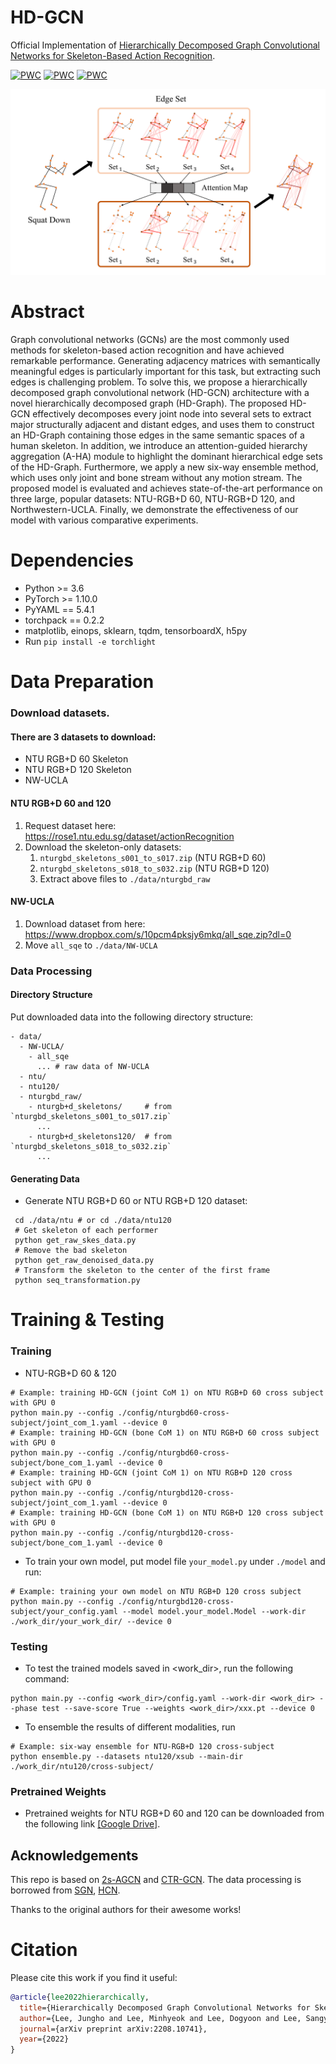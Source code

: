 # HD-GCN

Official Implementation of [Hierarchically Decomposed Graph Convolutional Networks for Skeleton-Based Action Recognition](https://arxiv.org/abs/2208.10741).

[![PWC](https://img.shields.io/endpoint.svg?url=https://paperswithcode.com/badge/hierarchically-decomposed-graph-convolutional/skeleton-based-action-recognition-on-ntu-rgbd)](https://paperswithcode.com/sota/skeleton-based-action-recognition-on-ntu-rgbd?p=hierarchically-decomposed-graph-convolutional)
[![PWC](https://img.shields.io/endpoint.svg?url=https://paperswithcode.com/badge/hierarchically-decomposed-graph-convolutional/skeleton-based-action-recognition-on-ntu-rgbd-1)](https://paperswithcode.com/sota/skeleton-based-action-recognition-on-ntu-rgbd-1?p=hierarchically-decomposed-graph-convolutional)
[![PWC](https://img.shields.io/endpoint.svg?url=https://paperswithcode.com/badge/hierarchically-decomposed-graph-convolutional/skeleton-based-action-recognition-on-n-ucla)](https://paperswithcode.com/sota/skeleton-based-action-recognition-on-n-ucla?p=hierarchically-decomposed-graph-convolutional)

![image](figures/framework.png)

# Abstract

Graph convolutional networks (GCNs) are the most commonly used methods for skeleton-based action recognition and have achieved remarkable performance. Generating adjacency matrices with semantically meaningful edges is particularly important for this task, but extracting such edges is challenging problem. To solve this, we propose a hierarchically decomposed graph convolutional network (HD-GCN) architecture with a novel hierarchically decomposed graph (HD-Graph). The proposed HD-GCN effectively decomposes every joint node into several sets to extract major structurally adjacent and distant edges, and uses them to construct an HD-Graph containing those edges in the same semantic spaces of a human skeleton. In addition, we introduce an attention-guided hierarchy aggregation (A-HA) module to highlight the dominant hierarchical edge sets of the HD-Graph. Furthermore, we apply a new six-way ensemble method, which uses only joint and bone stream without any motion stream. The proposed model is evaluated and achieves state-of-the-art performance on three large, popular datasets: NTU-RGB+D 60, NTU-RGB+D 120, and Northwestern-UCLA. Finally, we demonstrate the effectiveness of our model with various comparative experiments.

# Dependencies

- Python >= 3.6
- PyTorch >= 1.10.0
- PyYAML == 5.4.1
- torchpack == 0.2.2
- matplotlib, einops, sklearn, tqdm, tensorboardX, h5py
- Run `pip install -e torchlight` 

# Data Preparation

### Download datasets.

#### There are 3 datasets to download:

- NTU RGB+D 60 Skeleton
- NTU RGB+D 120 Skeleton
- NW-UCLA

#### NTU RGB+D 60 and 120

1. Request dataset here: https://rose1.ntu.edu.sg/dataset/actionRecognition
2. Download the skeleton-only datasets:
   1. `nturgbd_skeletons_s001_to_s017.zip` (NTU RGB+D 60)
   2. `nturgbd_skeletons_s018_to_s032.zip` (NTU RGB+D 120)
   3. Extract above files to `./data/nturgbd_raw`

#### NW-UCLA

1. Download dataset from here: https://www.dropbox.com/s/10pcm4pksjy6mkq/all_sqe.zip?dl=0
2. Move `all_sqe` to `./data/NW-UCLA`

### Data Processing

#### Directory Structure

Put downloaded data into the following directory structure:

```
- data/
  - NW-UCLA/
    - all_sqe
      ... # raw data of NW-UCLA
  - ntu/
  - ntu120/
  - nturgbd_raw/
    - nturgb+d_skeletons/     # from `nturgbd_skeletons_s001_to_s017.zip`
      ...
    - nturgb+d_skeletons120/  # from `nturgbd_skeletons_s018_to_s032.zip`
      ...
```

#### Generating Data

- Generate NTU RGB+D 60 or NTU RGB+D 120 dataset:

```
 cd ./data/ntu # or cd ./data/ntu120
 # Get skeleton of each performer
 python get_raw_skes_data.py
 # Remove the bad skeleton 
 python get_raw_denoised_data.py
 # Transform the skeleton to the center of the first frame
 python seq_transformation.py
```

# Training & Testing

### Training

- NTU-RGB+D 60 & 120
```
# Example: training HD-GCN (joint CoM 1) on NTU RGB+D 60 cross subject with GPU 0
python main.py --config ./config/nturgbd60-cross-subject/joint_com_1.yaml --device 0
# Example: training HD-GCN (bone CoM 1) on NTU RGB+D 60 cross subject with GPU 0
python main.py --config ./config/nturgbd60-cross-subject/bone_com_1.yaml --device 0
# Example: training HD-GCN (joint CoM 1) on NTU RGB+D 120 cross subject with GPU 0
python main.py --config ./config/nturgbd120-cross-subject/joint_com_1.yaml --device 0
# Example: training HD-GCN (bone CoM 1) on NTU RGB+D 120 cross subject with GPU 0
python main.py --config ./config/nturgbd120-cross-subject/bone_com_1.yaml --device 0
```

- To train your own model, put model file `your_model.py` under `./model` and run:

```
# Example: training your own model on NTU RGB+D 120 cross subject
python main.py --config ./config/nturgbd120-cross-subject/your_config.yaml --model model.your_model.Model --work-dir ./work_dir/your_work_dir/ --device 0
```

### Testing

- To test the trained models saved in <work_dir>, run the following command:

```
python main.py --config <work_dir>/config.yaml --work-dir <work_dir> --phase test --save-score True --weights <work_dir>/xxx.pt --device 0
```

- To ensemble the results of different modalities, run 
```
# Example: six-way ensemble for NTU-RGB+D 120 cross-subject
python ensemble.py --datasets ntu120/xsub --main-dir ./work_dir/ntu120/cross-subject/
```

### Pretrained Weights

- Pretrained weights for NTU RGB+D 60 and 120 can be downloaded from the following link [[Google Drive]](https://drive.google.com/drive/folders/1FB_IQdTMWE8cRvwE2KiyxC0P6LyqZku4?usp=sharing).

## Acknowledgements
This repo is based on [2s-AGCN](https://github.com/lshiwjx/2s-AGCN) and [CTR-GCN](https://github.com/Uason-Chen/CTR-GCN). The data processing is borrowed from [SGN](https://github.com/microsoft/SGN), [HCN](https://github.com/huguyuehuhu/HCN-pytorch).

Thanks to the original authors for their awesome works!

# Citation

Please cite this work if you find it useful:
```BibTex
@article{lee2022hierarchically,
  title={Hierarchically Decomposed Graph Convolutional Networks for Skeleton-Based Action Recognition},
  author={Lee, Jungho and Lee, Minhyeok and Lee, Dogyoon and Lee, Sangyoon},
  journal={arXiv preprint arXiv:2208.10741},
  year={2022}
}
```